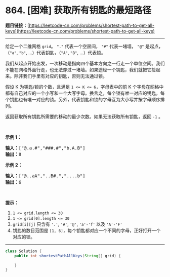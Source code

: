 # 864. [困难] 获取所有钥匙的最短路径

**题目链接：**[https://leetcode-cn.com/problems/shortest-path-to-get-all-keys](https://leetcode-cn.com/problems/shortest-path-to-get-all-keys)

---

<div class="content__1Y2H">
 <div class="notranslate">
  <p>给定一个二维网格&nbsp;<code>grid</code>。&nbsp;<code>"."</code>&nbsp;代表一个空房间，&nbsp;<code>"#"</code>&nbsp;代表一堵墙，&nbsp;<code>"@"</code>&nbsp;是起点，（<code>"a"</code>,&nbsp;<code>"b"</code>, ...）代表钥匙，（<code>"A"</code>,&nbsp;<code>"B"</code>, ...）代表锁。</p> 
  <p>我们从起点开始出发，一次移动是指向四个基本方向之一行走一个单位空间。我们不能在网格外面行走，也无法穿过一堵墙。如果途经一个钥匙，我们就把它捡起来。除非我们手里有对应的钥匙，否则无法通过锁。</p> 
  <p>假设 K 为钥匙/锁的个数，且满足&nbsp;<code>1 &lt;= K &lt;= 6</code>，字母表中的前 K 个字母在网格中都有自己对应的一个小写和一个大写字母。换言之，每个锁有唯一对应的钥匙，每个钥匙也有唯一对应的锁。另外，代表钥匙和锁的字母互为大小写并按字母顺序排列。</p> 
  <p>返回获取所有钥匙所需要的移动的最少次数。如果无法获取所有钥匙，返回&nbsp;<code>-1</code>&nbsp;。</p> 
  <p>&nbsp;</p> 
  <p><strong>示例 1：</strong></p> 
  <pre class="language-text"><strong>输入：</strong>["@.a.#","###.#","b.A.B"]
<strong>输出：</strong>8
</pre> 
  <p><strong>示例 2：</strong></p> 
  <pre class="language-text"><strong>输入：</strong>["@..aA","..B#.","....b"]
<strong>输出：</strong>6
</pre> 
  <p>&nbsp;</p> 
  <p><strong>提示：</strong></p> 
  <ol> 
   <li><code>1 &lt;= grid.length&nbsp;&lt;= 30</code></li> 
   <li><code>1 &lt;= grid[0].length&nbsp;&lt;= 30</code></li> 
   <li><code>grid[i][j]</code>&nbsp;只含有&nbsp;<code>'.'</code>,&nbsp;<code>'#'</code>,&nbsp;<code>'@'</code>,&nbsp;<code>'a'-</code><code>'f</code><code>'</code>&nbsp;以及&nbsp;<code>'A'-'F'</code></li> 
   <li>钥匙的数目范围是&nbsp;<code>[1, 6]</code>，每个钥匙都对应一个不同的字母，正好打开一个对应的锁。</li> 
  </ol> 
 </div>
</div>

---

```java
class Solution {
    public int shortestPathAllKeys(String[] grid) {
        
    }
}
```